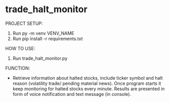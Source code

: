 # trade_halt_monitor
PROJECT SETUP:

1. Run py -m venv VENV_NAME
2. Run pip install -r requirements.txt


HOW TO USE:

1. Run trade_halt_monitor.py


FUNCTION:

- Retrieve information about halted stocks, include ticker symbol and halt reason (volatility trade/ pending material news). Once program starts it keep monitoring for halted stocks every minute. Results are presented in form of voice notification and text message (in console).
